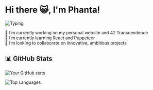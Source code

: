 # Hi there 😺, I'm Phanta!
![Typing](https://readme-typing-svg.demolab.com?font=Fira+Code&pause=1000&color=FF00FF&width=435&lines=Hello+World!;Welcome+to+my+profile!)

🔭 I’m currently working on my personal website and 42 Transcendence  
🌱 I’m currently learning React and Puppeteer  
👯 I’m looking to collaborate on innovative, ambitious projects  


## 📊 GitHub Stats
![Your GitHub stats](https://github-readme-stats.vercel.app/api?username=Phantasiae-git&show_icons=true&include_all_commits=true&theme=tokyonight&bg_color=0D1117&custom_title=Phanta's%20stats%20😼:&hide_border=true)

![Top Languages](https://github-readme-stats.vercel.app/api/top-langs/?username=Phantasiae-git&layout=compact&theme=tokyonight)
